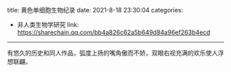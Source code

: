 title: 黄色单细胞生物纪录
date: 2021-8-18 23:30:04
categories:
- 非人类生物学研究
link: https://sharechain.qq.com/bb4a826c62a5b649d84a96ef263b4ecd
---
有悠久的历史和同人作品，弧度上扬的嘴角傲而不娇，双眼右视充满的欢乐使人浮想联翩。
